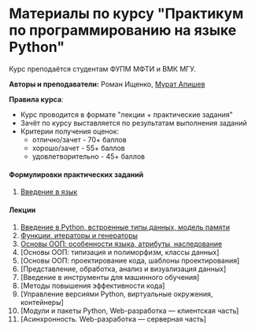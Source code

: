 <h1>Материалы по курсу "Практикум по программированию на языке Python"</h1>

Курс преподаётся студентам ФУПМ МФТИ и ВМК МГУ.

**Авторы и преподаватели:** Роман Ищенко, [Мурат Апишев](https://mellain.github.io)

**Правила курса**:

- Курс проводится в формате "лекции + практические задания"
- Зачёт по курсу выставляется по результатам выполнения заданий
- Критерии получения оценок:
  - отлично/зачет - 70+ баллов
  - хорошо/зачет - 55+ баллов
  - удовлетворительно - 45+ баллов

<h4>Формулировки практических заданий</h4>

1. [Введение в язык](https://github.com/MelLain/mipt-python/blob/spring-2024/tasks/01-intro.ipynb)

<h4>Лекции</h4>

1. [Введение в Python, встроенные типы данных, модель памяти](https://github.com/MelLain/mipt-python/blob/spring-2024/lectures/01-intro.ipynb)
2. [Функции, итераторы и генераторы](https://github.com/MelLain/mipt-python/blob/spring-2024/lectures/02-functions.ipynb)
3. [Основы ООП: особенности языка, атрибуты, наследование](https://github.com/MelLain/mipt-python/blob/spring-2024/lectures/03-classes.ipynb)
4. [Основы ООП: типизация и полиморфизм, классы данных]
5. [Основы ООП: проектирование кода, шаблоны проектирования]
6. [Представление, обработка, анализ и визуализация данных]
7. [Введение в инструменты для машинного обучения]
8. [Методы повышения эффективности кода]
9. [Управление версиями Python, виртуальные окружения, контейнеры]
10. [Модули и пакеты Python, Web-разработка — клиентская часть]
11. [Асинхронность. Web-разработка — серверная часть]
